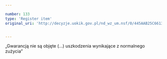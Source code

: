 ```yaml
---

number: 133
type: 'Register item'
original_uri: 'http://decyzje.uokik.gov.pl/nd_wz_um.nsf/0/445AAB25C6613013C12572DD00329431?OpenDocument'


---
```


„Gwarancją nie są objęte (...) uszkodzenia wynikające z normalnego zużycia”
